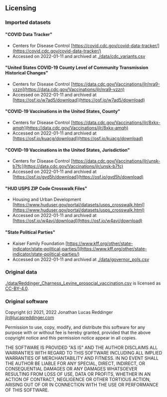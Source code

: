 ## Licensing

### Imported datasets

#### "COVID Data Tracker"
* Centers for Disease Control
[https://covid.cdc.gov/covid-data-tracker/](https://covid.cdc.gov/covid-data-tracker/)
* Accessed on 2022-01-11 and archived at [./data/cdc_variants.csv](./data/cdc_variants.csv)

#### "United States COVID-19 County Level of Community Transmission Historical Changes"
* Centers for Disease Control
[https://data.cdc.gov/Vaccinations/jlr/nra9-vzzn](https://data.cdc.gov/Vaccinations/jlr/nra9-vzzn)
* Accessed on 2022-01-11 and archived at [https://osf.io/w7ad5/download](https://osf.io/w7ad5/download)

#### "COVID-19 Vaccinations in the United States, County"
* Centers for Disease Control
[https://data.cdc.gov/Vaccinations/jlr/8xkx-amqh](https://data.cdc.gov/Vaccinations/jlr/8xkx-amqh)
* Accessed on 2022-01-11 and archived at [https://osf.io/kuacg/download](https://osf.io/kuacg/download)

#### "COVID-19 Vaccinations in the United States, Jurisdiction"
* Centers for Disease Control
[https://data.cdc.gov/Vaccinations/jlr/unsk-b7fc](https://data.cdc.gov/Vaccinations/jlr/unsk-b7fc)
* Accessed on 2022-01-11 and archived at [https://osf.io/gvd5h/download](https://osf.io/gvd5h/download)

#### "HUD USPS ZIP Code Crosswalk Files"
* Housing and Urban Development
[https://www.huduser.gov/portal/datasets/usps_crosswalk.html](https://www.huduser.gov/portal/datasets/usps_crosswalk.html)
* Accessed on 2022-01-11 and archived at [https://osf.io/w4avj/download](https://osf.io/w4avj/download)

#### "State Political Parties"
* Kaiser Family Foundation
[https://www.kff.org/other/state-indicator/state-political-parties/](https://www.kff.org/other/state-indicator/state-political-parties/)
* Accessed on 2022-01-11 and archived at [./data/governor_pols.csv](./data/governor_pols.csv)

### Original data 

[./data/Reddinger_Charness_Levine_prosocial_vaccination.csv](data/Reddinger_Charness_Levine_prosocial_vaccination.csv)
is licensed as [CC-BY-4.0](https://creativecommons.org/licenses/by/4.0/).

### Original software

Copyright (c) 2021, 2022 Jonathan Lucas Reddinger <jlr@lucasreddinger.com>

Permission to use, copy, modify, and distribute this software for any
purpose with or without fee is hereby granted, provided that the above
copyright notice and this permission notice appear in all copies.

THE SOFTWARE IS PROVIDED "AS IS" AND THE AUTHOR DISCLAIMS ALL WARRANTIES
WITH REGARD TO THIS SOFTWARE INCLUDING ALL IMPLIED WARRANTIES OF
MERCHANTABILITY AND FITNESS. IN NO EVENT SHALL THE AUTHOR BE LIABLE FOR
ANY SPECIAL, DIRECT, INDIRECT, OR CONSEQUENTIAL DAMAGES OR ANY DAMAGES
WHATSOEVER RESULTING FROM LOSS OF USE, DATA OR PROFITS, WHETHER IN AN
ACTION OF CONTRACT, NEGLIGENCE OR OTHER TORTIOUS ACTION, ARISING OUT OF
OR IN CONNECTION WITH THE USE OR PERFORMANCE OF THIS SOFTWARE.
